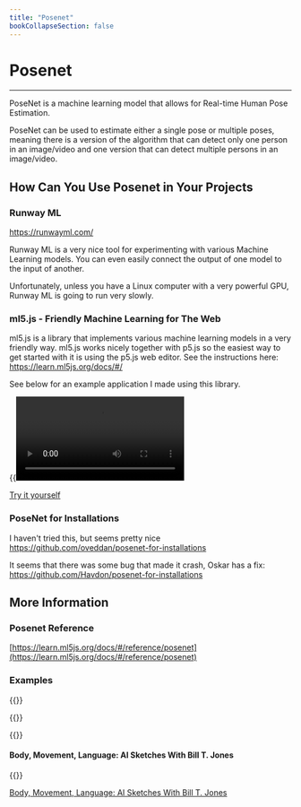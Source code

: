 ```yaml
---
title: "Posenet"
bookCollapseSection: false
---   
```


# Posenet

---

PoseNet is a machine learning model that allows for Real-time Human Pose Estimation.

PoseNet can be used to estimate either a single pose or multiple poses, meaning there is a version of the algorithm that can detect only one person in an image/video and one version that can detect multiple persons in an image/video.

## How Can You Use Posenet in Your Projects

### Runway ML

https://runwayml.com/

Runway ML is a very nice tool for experimenting with various Machine Learning models. You can even easily connect the output of one model to the input of another.

Unfortunately, unless you have a Linux computer with a very powerful GPU, Runway ML is going to run very slowly.

### ml5.js - Friendly Machine Learning for The Web

ml5.js is a library that implements various machine learning models in a very friendly way. ml5.js works nicely together with p5.js so the easiest way to get started with it is using the p5.js web editor. See the instructions here: https://learn.ml5js.org/docs/#/

See below for an example application I made using this library.

{{<video src="videos/posenet.mp4">}}

[Try it yourself](https://editor.p5js.org/mnstri/full/BDTV_V2IU)

### PoseNet for Installations

I haven't tried this, but seems pretty nice
https://github.com/oveddan/posenet-for-installations

It seems that there was some bug that made it crash, Oskar has a fix:
https://github.com/Havdon/posenet-for-installations

## More Information

### Posenet Reference
[https://learn.ml5js.org/docs/#/reference/posenet](https://learn.ml5js.org/docs/#/reference/posenet)

### Examples
{{<youtube OIo-DIOkNVg>}}

{{<youtube FYgYyq-xqAw>}}

{{<youtube lob74HqHYJ0>}}

#### Body, Movement, Language: AI Sketches With Bill T. Jones

{{<youtube RVyh1ewep84>}}

[Body, Movement, Language: AI Sketches With Bill T. Jones](https://experiments.withgoogle.com/billtjonesai)